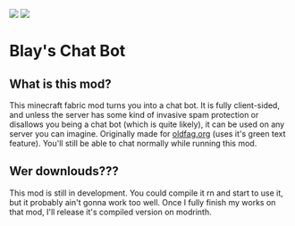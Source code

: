 [![](https://cdn.jsdelivr.net/npm/@intergrav/devins-badges@3/assets/cozy/requires/fabric-api_vector.svg)](https://modrinth.com/mod/fabric-api) ![](https://cdn.jsdelivr.net/npm/@intergrav/devins-badges@3/assets/cozy/unsupported/forge_vector.svg)  
  
# Blay's Chat Bot

## What is this mod?
This minecraft fabric mod turns you into a chat bot. It is fully client-sided, and unless the server has some kind of invasive spam protection or disallows you being a chat bot (which is quite likely), it can be used on any server you can imagine. Originally made for [oldfag.org](https://oldfag.org) (uses it's green text feature). You'll still be able to chat normally while running this mod.

## Wer downlouds???
This mod is still in development. You could compile it rn and start to use it, but it probably ain't gonna work too well. Once I fully finish my works on that mod, I'll release it's compiled version on modrinth.
